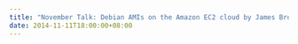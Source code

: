 ```yaml
---
title: "November Talk: Debian AMIs on the Amazon EC2 cloud by James Bromberger"
date: 2014-11-11T18:00:00+08:00
---
```

